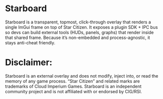 # Starboard
Starboard is a transparent, topmost, click-through overlay that renders a single ImGui frame on top of Star Citizen. It exposes a plugin SDK + IPC bus so devs can build external tools (HUDs, panels, graphs) that render inside that shared frame. Because it’s non-embedded and process-agnostic, it stays anti-cheat friendly.



# Disclaimer: 
Starboard is an external overlay and does not modify, inject into, or read the memory of any game process. “Star Citizen” and related marks are trademarks of Cloud Imperium Games. Starboard is an independent community project and is not affiliated with or endorsed by CIG/RSI.
